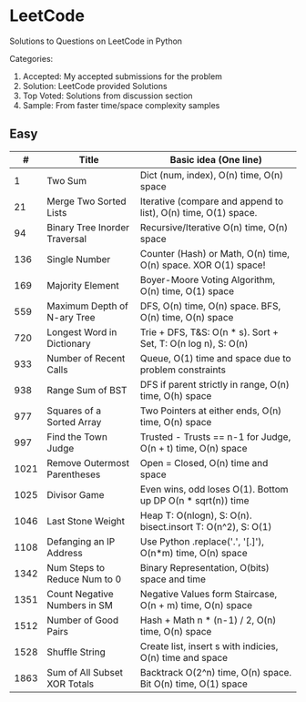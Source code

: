 # LeetCode

Solutions to Questions on LeetCode in Python

Categories:

1. Accepted: My accepted submissions for the problem
2. Solution: LeetCode provided Solutions
3. Top Voted: Solutions from discussion section
4. Sample: From faster time/space complexity samples

## Easy

| #    | Title                         | Basic idea (One line)                                          |
| ---- | ----------------------------- | -------------------------------------------------------------- |
| 1    | Two Sum                       | Dict (num, index), O(n) time, O(n) space                       |
| 21   | Merge Two Sorted Lists        | Iterative (compare and append to list), O(n) time, O(1) space. |
| 94   | Binary Tree Inorder Traversal | Recursive/Iterative O(n) time, O(n) space                      |
| 136  | Single Number                 | Counter (Hash) or Math, O(n) time, O(n) space. XOR O(1) space! |
| 169  | Majority Element              | Boyer-Moore Voting Algorithm, O(n) time, O(1) space            |
| 559  | Maximum Depth of N-ary Tree   | DFS, O(n) time, O(n) space. BFS, O(n) time, O(n) space         |
| 720  | Longest Word in Dictionary    | Trie + DFS, T&S: O(n \* s). Sort + Set, T: O(n log n), S: O(n) |
| 933  | Number of Recent Calls        | Queue, O(1) time and space due to problem constraints          |
| 938  | Range Sum of BST              | DFS if parent strictly in range, O(n) time, O(h) space         |
| 977  | Squares of a Sorted Array     | Two Pointers at either ends, O(n) time, O(n) space             |
| 997  | Find the Town Judge           | Trusted - Trusts == n-1 for Judge, O(n + t) time, O(n) space   |
| 1021 | Remove Outermost Parentheses  | Open = Closed, O(n) time and space                             |
| 1025 | Divisor Game                  | Even wins, odd loses O(1). Bottom up DP O(n \* sqrt(n)) time   |
| 1046 | Last Stone Weight             | Heap T: O(nlogn), S: O(n). bisect.insort T: O(n^2), S: O(1)    |
| 1108 | Defanging an IP Address       | Use Python .replace('.', '[.]'), O(n\*m) time, O(n) space      |
| 1342 | Num Steps to Reduce Num to 0  | Binary Representation, O(bits) space and time                  |
| 1351 | Count Negative Numbers in SM  | Negative Values form Staircase, O(n + m) time, O(n) space      |
| 1512 | Number of Good Pairs          | Hash + Math n \* (n-1) / 2, O(n) time, O(n) space              |
| 1528 | Shuffle String                | Create list, insert s with indicies, O(n) time and space       |
| 1863 | Sum of All Subset XOR Totals  | Backtrack O(2^n) time, O(n) space. Bit O(n) time, O(1) space   |
